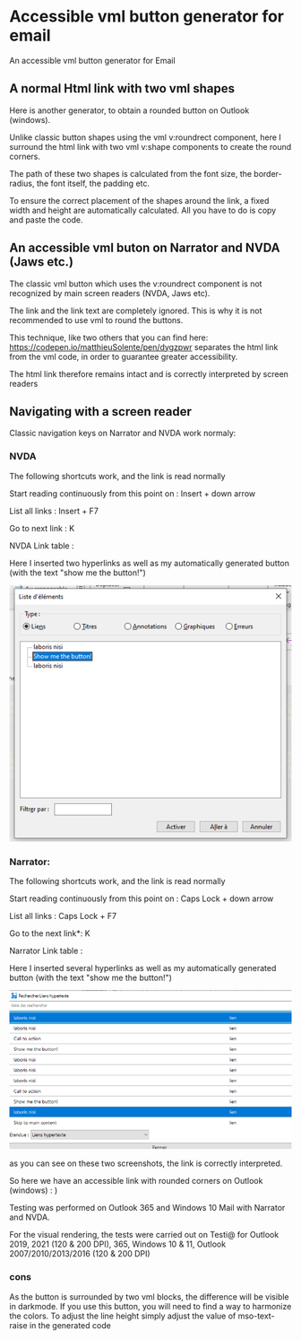 # Accessible vml button generator for email
An accessible vml button generator for Email

## A normal Html link with two vml shapes


Here is another generator, to obtain a rounded button on Outlook (windows). 

Unlike classic button shapes using the vml v:roundrect component, here I surround the html link with two vml v:shape components to create the round corners. 

The path of these two shapes is calculated from the font size, the border-radius, the font itself, the padding etc. 

To ensure the correct placement of the shapes around the link, a fixed width and height are automatically calculated. All you have to do is copy and paste the code. 

## An accessible vml buton on Narrator and NVDA (Jaws etc.)

The classic vml button which uses the v:roundrect component is not recognized by main screen readers (NVDA, Jaws etc). 

The link and the link text are completely ignored. This is why it is not recommended to use vml to round the buttons.

This technique, like two others that you can find here: https://codepen.io/matthieuSolente/pen/dygzpwr separates the html link from the vml code, in order to guarantee greater accessibility. 

The html link therefore remains intact and is correctly interpreted by screen readers

## Navigating with a screen reader
Classic navigation keys on Narrator and NVDA work normaly: 

### NVDA

The following shortcuts work, and the link is read normally

Start reading continuously from this point on : Insert + down arrow

List all links :	Insert + F7

Go to next link	: K

NVDA Link table :

Here I inserted two hyperlinks as well as my automatically generated button (with the text "show me the button!")

![NVDA Link table](https://github.com/matthieuSolente/accessible-vml-button-generator/blob/main/Nvda-element-list.PNG)



### Narrator:

The following shortcuts work, and the link is read normally

Start reading continuously from this point on	: Caps Lock + down arrow

List all links :	Caps Lock + F7

Go to the next link*: 	K


Narrator Link table :

Here I inserted several hyperlinks as well as my automatically generated button (with the text "show me the button!")

![Narrator Link table](https://github.com/matthieuSolente/accessible-vml-button-generator/blob/main/narrator-link-table.png)


as you can see on these two screenshots, the link is correctly interpreted.

So here we have an accessible link with rounded corners on Outlook (windows) : ) 


Testing was performed on Outlook 365 and Windows 10 Mail with Narrator and NVDA.

For the visual rendering, the tests were carried out on Testi@ for Outlook 2019, 2021 (120 & 200 DPI), 365, Windows 10 & 11, Outlook 2007/2010/2013/2016 (120 & 200 DPI)

### cons
As the button is surrounded by two vml blocks, the difference will be visible in darkmode. If you use this button, you will need to find a way to harmonize the colors.
To adjust the line height simply adjust the value of mso-text-raise in the generated code



